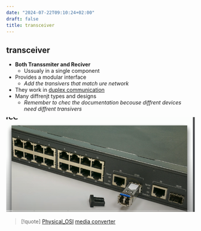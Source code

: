 ```yaml
---
date: "2024-07-22T09:10:24+02:00"
draft: false
title: transceiver
---
```


## transceiver

-   **Both Transsmiter and Reciver**
    -   Ussualy in a single component
-   Provides a modular interface
    -   *Add the transivers that match ure network*
-   They work in [duplex
    communication](/Network/Phisicall/duplex_communication)
-   Many diffrenjt types and designs
    -   *Remember to chec the documentation becouse diffrent devices
        need diffrent transivers*

![Transciver_visual.png](/static/Transciver_visual.png)

> \[!quote\] [Physical_OSI](/Network/Ref_OSI/Physical_OSI)
> [media converter](/Network/Phisicall/media_converter)
